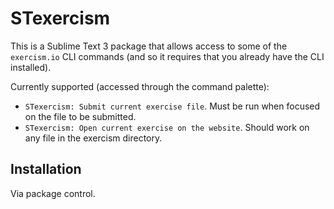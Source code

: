 # STexercism

This is a Sublime Text 3 package that allows access to some of the `exercism.io` CLI commands (and so it requires that you already have the CLI installed).

Currently supported (accessed through the command palette):
- `STexercism: Submit current exercise file`. Must be run when focused on the file to be submitted.
- `STexercism: Open current exercise on the website`. Should work on any file in the exercism directory.

## Installation

Via package control.